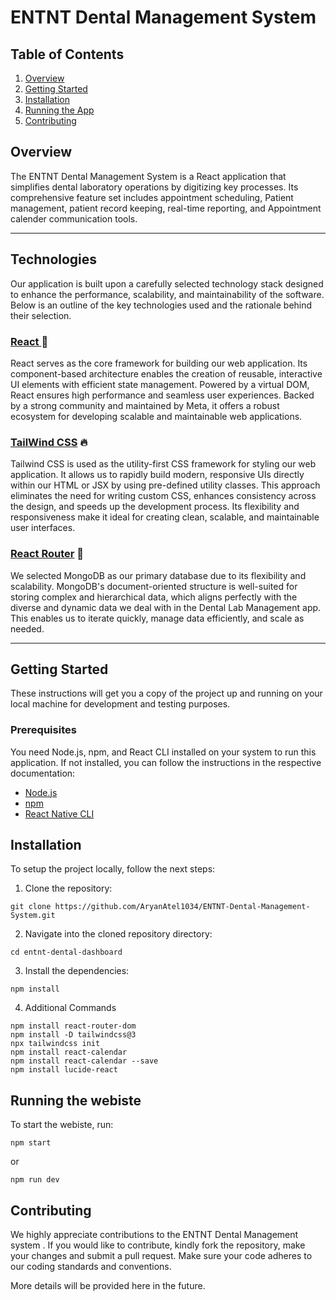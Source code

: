 # ENTNT Dental Management System

## Table of Contents

1. [Overview](#overview)
2. [Getting Started](#getting-started)
3. [Installation](#installation)
4. [Running the App](#running-the-app) 
5. [Contributing](#contributing)

## Overview

The ENTNT Dental Management System is a React application that simplifies dental laboratory operations by digitizing key processes. Its comprehensive feature set includes appointment scheduling, Patient management, patient record keeping, real-time reporting, and Appointment calender communication tools.

***

## Technologies

Our application is built upon a carefully selected technology stack designed to enhance the performance, scalability, and maintainability of the software. Below is an outline of the key technologies used and the rationale behind their selection.

### [React ](https://react.dev/) 🚀

React serves as the core framework for building our web application. Its component-based architecture enables the creation of reusable, interactive UI elements with efficient state management. Powered by a virtual DOM, React ensures high performance and seamless user experiences. Backed by a strong community and maintained by Meta, it offers a robust ecosystem for developing scalable and maintainable web applications.


### [TailWind CSS](https://tailwindcss.com/) 🔥

Tailwind CSS is used as the utility-first CSS framework for styling our web application. It allows us to rapidly build modern, responsive UIs directly within our HTML or JSX by using pre-defined utility classes. This approach eliminates the need for writing custom CSS, enhances consistency across the design, and speeds up the development process. Its flexibility and responsiveness make it ideal for creating clean, scalable, and maintainable user interfaces.

### [React Router](https://reactrouter.com/) 🍃

We selected MongoDB as our primary database due to its flexibility and scalability. MongoDB's document-oriented structure is well-suited for storing complex and hierarchical data, which aligns perfectly with the diverse and dynamic data we deal with in the Dental Lab Management app. This enables us to iterate quickly, manage data efficiently, and scale as needed.

***

## Getting Started

These instructions will get you a copy of the project up and running on your local machine for development and testing purposes.

### Prerequisites

You need Node.js, npm, and React CLI installed on your system to run this application. If not installed, you can follow the instructions in the respective documentation:

- [Node.js](https://nodejs.org/en/download/package-manager/)
- [npm](https://www.npmjs.com/get-npm)
- [React Native CLI](https://react.dev/)

## Installation

To setup the project locally, follow the next steps:

1. Clone the repository:

```
git clone https://github.com/AryanAtel1034/ENTNT-Dental-Management-System.git
```

2. Navigate into the cloned repository directory:

```
cd entnt-dental-dashboard
```

3. Install the dependencies:

```
npm install
```

4. Additional Commands 
```
npm install react-router-dom
npm install -D tailwindcss@3
npx tailwindcss init
npm install react-calendar
npm install react-calendar --save
npm install lucide-react
```

## Running the webiste

To start the webiste, run:

```
npm start
```
or
```
npm run dev
```




## Contributing

We highly appreciate contributions to the ENTNT Dental Management system . If you would like to contribute, kindly fork the repository, make your changes and submit a pull request. Make sure your code adheres to our coding standards and conventions.

More details will be provided here in the future.


